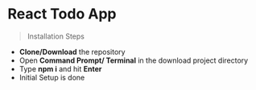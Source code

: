 
# React Todo App

> Installation Steps

- **Clone/Download**  the repository
- Open **Command Prompt/ Terminal** in the download project directory
- Type  **npm i** and hit **Enter**
- Initial Setup is done
